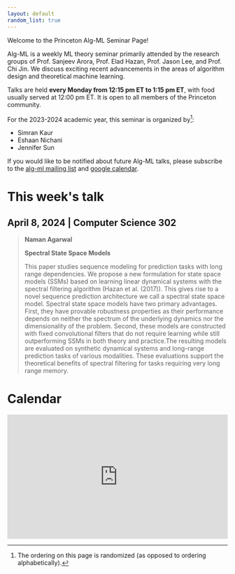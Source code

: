 ```yaml
---
layout: default
random_list: true
---
```


Welcome to the Princeton Alg-ML Seminar Page! 

Alg-ML is a weekly ML theory seminar primarily attended by the research groups of Prof. Sanjeev Arora, Prof. Elad Hazan, Prof. Jason Lee, and Prof. Chi Jin. 
We discuss exciting recent advancements in the areas of algorithm design and theoretical machine learning. 

Talks are held **every Monday from 12:15 pm ET to 1:15 pm ET**, with food usually served at 12:00 pm ET. It is open to all members of the Princeton community. 

For the 2023-2024 academic year, this seminar is organized by[^1]:
<ul id="namesList">
    <li>Simran Kaur</li>
    <li>Eshaan Nichani</li>
    <li>Jennifer Sun</li>
</ul>


If you would like to be notified about future Alg-ML talks, please subscribe to the [alg-ml mailing list](https://lists.cs.princeton.edu/mailman/listinfo/alg-ml-reading-group) and [google calendar](https://calendar.google.com/calendar/u/1?cid=Y185ZWQxMzVmOGMxN2JjZmNhYjAyOTk3ZGU0YTg0YzRhZDkyMjE1NTcwMGRhZjg1YjgzODJjZmUzNTBhNTk0MTQ3QGdyb3VwLmNhbGVuZGFyLmdvb2dsZS5jb20).

# This week's talk
## April 8, 2024 | Computer Science 302

> **Naman Agarwal** 
>
> **Spectral State Space Models**
>
> This paper studies sequence modeling for prediction tasks with long range dependencies. We propose a new formulation for state space models (SSMs) based on learning linear dynamical systems with the spectral filtering algorithm (Hazan et al. (2017)). This gives rise to a novel sequence prediction architecture we call a spectral state space model.
Spectral state space models have two primary advantages. First, they have provable robustness properties as their performance depends on neither the spectrum of the underlying dynamics nor the dimensionality of the problem. Second, these models are constructed with fixed convolutional filters that do not require learning while still outperforming SSMs in both theory and practice.The resulting models are evaluated on synthetic dynamical systems and long-range prediction tasks of various modalities. These evaluations support the theoretical benefits of spectral filtering for tasks requiring very long range memory.

# Calendar
<!--<div class="responsive-iframe-container">
    <iframe src="https://calendar.google.com/calendar/embed?src=c_9ed135f8c17bcfcab02997de4a84c4ad922155700daf85b8382cfe350a594147%40group.calendar.google.com&ctz=America%2FNew_York" allowfullscreen></iframe>
</div>-->

<div style="position: relative; overflow: hidden; width: 100%; padding-top: 56.25%;">
    <iframe src="https://calendar.google.com/calendar/embed?src=c_9ed135f8c17bcfcab02997de4a84c4ad922155700daf85b8382cfe350a594147%40group.calendar.google.com&ctz=America%2FNew_York" style="position: absolute; top: 0; left: 0; width: 100%; height: 100%; border: none;" allowfullscreen></iframe>
</div>
<!-- <iframe src="https://calendar.google.com/calendar/embed?src=c_9ed135f8c17bcfcab02997de4a84c4ad922155700daf85b8382cfe350a594147%40group.calendar.google.com&ctz=America%2FNew_York" style="border: 0" width="800" height="600" frameborder="0" scrolling="no"></iframe>
width=device-width -->


[^1]: The ordering on this page is randomized (as opposed to ordering alphabetically).  
